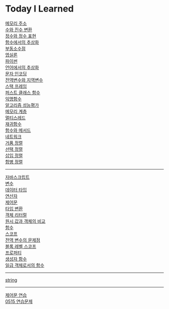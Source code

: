# Today I Learned

[메모리 주소](https://github.com/cool232000/til/blob/master/Computer_Science/Memory_Address.md)<br>
[수와 진수 변환](https://github.com/cool232000/til/blob/master/Computer_Science/number.md)<br>
[정수와 정수 표현](https://github.com/cool232000/til/blob/master/Computer_Science/integer.md)<br>
[함수에서의 추상화](https://github.com/cool232000/til/blob/master/Computer_Science/abstraction.md)<br>
[부동소수점](https://github.com/cool232000/til/blob/master/Computer_Science/floating%20point.md)<br>
[엡실론](https://github.com/cool232000/til/blob/master/Computer_Science/epsilon.md)<br>
[파이썬](https://github.com/cool232000/til/blob/master/Computer_Science/python.md)<br>
[언어에서의 추상화](https://github.com/cool232000/til/blob/master/Computer_Science/abstraction2.md)<br>
[문자 인코딩](https://github.com/cool232000/til/blob/master/Computer_Science/Character%20encoding.md)<br>
[전역변수와 지역변수](https://github.com/cool232000/til/blob/master/Computer_Science/variable.md)<br>
[스택 프레임](https://github.com/cool232000/til/blob/master/Computer_Science/stack_frame.md)<br>
[퍼스트 클래스 함수](https://github.com/cool232000/til/blob/master/Computer_Science/First-class%20function.md)</br>
[익명함수](https://github.com/cool232000/til/blob/master/Computer_Science/lambda.md)<br>
[알고리즘 성능평가](https://github.com/cool232000/til/blob/master/Computer_Science/algorithm.md)<br>
[메모리 계층](https://github.com/cool232000/til/blob/master/Computer_Science/Memory_hierarchy.md)<br>
[멀티스레드](https://github.com/cool232000/til/blob/master/Computer_Science/Multi_threading.md)<br>
[재귀함수](https://github.com/cool232000/til/blob/master/Computer_Science/recursive_function.md)<br>
[함수와 메서드](https://github.com/cool232000/til/blob/master/Computer_Science/function%26method.md)<br>
[네트워크](https://github.com/cool232000/til/blob/master/Computer_Science/network.md)<br>
[거품 정렬](https://github.com/cool232000/til/blob/master/Computer_Science/bubble_sort.md)<br>
[선택 정렬](https://github.com/cool232000/til/blob/master/Computer_Science/selection_sort.md)<br>
[삽입 정렬](https://github.com/cool232000/til/blob/master/Computer_Science/insertion_sort.md)<br>
[합병 정렬](https://github.com/cool232000/til/blob/master/Computer_Science/merge_sort.md)<br>

***

[자바스크립트](https://github.com/cool232000/til/blob/master/About_JavaScript.md)<br>
[변수](https://github.com/cool232000/til/blob/master/variable2.md)<br>
[데이터 타입](https://github.com/cool232000/til/blob/master/data_type.md)<br>
[연산자](https://github.com/cool232000/til/blob/master/operator.md)<br>
[제어문](https://github.com/cool232000/til/blob/master/Control_flow_statement.md)<br>
[타입 변환](https://github.com/cool232000/til/blob/master/coercion.md)<br>
[객체 리터럴](https://github.com/cool232000/til/blob/master/object_%20literal.md)<br>
[원시 값과 객체의 비교](https://github.com/cool232000/til/blob/master/primitive_type%26object.md)<br>
[함수](https://github.com/cool232000/til/blob/master/function.md)<br>
[스코프](https://github.com/cool232000/til/blob/master/scope.md)<br>
[전역 변수의 문제점](https://github.com/cool232000/til/blob/master/global_value.md)<br>
[블록 레벨 스코프](https://github.com/cool232000/til/blob/master/block_level_scope.md)<br>
[프로퍼티](https://github.com/cool232000/til/blob/master/property.md)<br>
[생성자 함수](https://github.com/cool232000/til/blob/master/constructor_function.md)<br>
[일급 객체로서의 함수](https://github.com/cool232000/til/blob/master/first-class_function.md)<br>

***

[string](https://github.com/cool232000/til/blob/master/string.md)<br>

***
[제어문 연습](https://github.com/cool232000/til/blob/master/control_flow_statement_exercise.js)<br>
[0515 연습문제](https://github.com/cool232000/til/blob/master/0515_exercise.js)<br>
